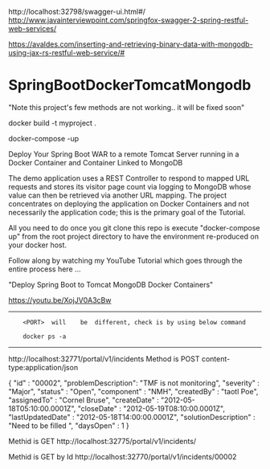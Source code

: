 http://localhost:32798/swagger-ui.html#/
http://www.javainterviewpoint.com/springfox-swagger-2-spring-restful-web-services/

https://avaldes.com/inserting-and-retrieving-binary-data-with-mongodb-using-jax-rs-restful-web-service/#

# SpringBootDockerTomcatMongodb

"Note this project's few methods are not working.. it will be fixed soon"

docker build -t myproject .

docker-compose -up

Deploy Your Spring Boot WAR to a remote Tomcat Server running in a Docker Container and Container Linked to MongoDB

The demo application uses a REST Controller to respond to mapped URL requests and stores its visitor page count via logging to MongoDB whose value can then be retrieved via another URL mapping. The project concentrates on deploying the application on Docker Containers and not necessarily the application code; this is the primary goal of the Tutorial. 

All you need to do once you git clone this repo is execute "docker-compose up" from the root project directory to have the environment
re-produced on your docker host.

Follow along by watching my YouTube Tutorial which goes through the entire process here ...

"Deploy Spring Boot to Tomcat MongoDB Docker Containers"

https://youtu.be/XojJV0A3cBw

****************************

        <PORT>  will    be  different, check is by using below command

        docker ps -a

****************************
http://localhost:32771/portal/v1/incidents
Method is POST
content-type:application/json

{
    "id" : "00002",
    "problemDescription": "TMF is not monitoring",
    "severity" : "Major",
    "status" : "Open",
    "component" : "NMH",
    "createdBy" : "taotl Poe",
    "assignedTo" : "Cornel Bruse",
    "createDate" : "2012-05-18T05:10:00.0001Z",
    "closeDate" : "2012-05-19T08:10:00.0001Z",
    "lastUpdatedDate" : "2012-05-18T14:00:00.0001Z",
    "solutionDescription" : "Need to be filled ",
    "daysOpen" : 1
}

Methid is GET
http://localhost:32775/portal/v1/incidents/

Methid is GET by Id
http://localhost:32770/portal/v1/incidents/00002
